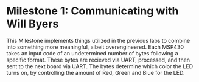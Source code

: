 # Milestone 1: Communicating with Will Byers

This Milestone implements things utilized in the previous labs to combine into something more meaningful, albeit overengineered. Each MSP430 takes an input code of an undetermined number of bytes following a specific format. These bytes are recieved via UART, processed, and then sent to the next board via UART. The bytes determine which color the LED turns on, by controlling the amount of Red, Green and Blue for the LED. 
